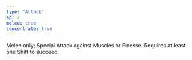```yaml
---
type: "Attack"
ap: 2
melee: true
concentrate: true
---
```


Melee only; Special Attack against Muscles or Finesse. Requires at least one Shift to succeed. 